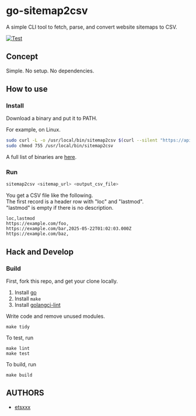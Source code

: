 # go-sitemap2csv

A simple CLI tool to fetch, parse, and convert website sitemaps to CSV.

[![Test](https://github.com/etsxxx/go-sitemap2csv/actions/workflows/test.yml/badge.svg)](https://github.com/etsxxx/go-sitemap2csv/actions/workflows/test.yml)


## Concept

Simple. No setup. No dependencies.

## How to use

### Install

Download a binary and put it to PATH.

For example, on Linux.

```bash
sudo curl -L -o /usr/local/bin/sitemap2csv $(curl --silent "https://api.github.com/repos/etsxxx/go-sitemap2csv/releases/latest" | jq --arg PLATFORM_ARCH "$(echo `uname -s`-`uname -m` | tr A-Z a-z)" -r '.assets[] | select(.name | endswith($PLATFORM_ARCH)) | .browser_download_url')
sudo chmod 755 /usr/local/bin/sitemap2csv
```

A full list of binaries are [here](https://github.com/etsxxx/go-sitemap2csv/releases/latest).


### Run

```bash
sitemap2csv <sitemap_url> <output_csv_file>
```

You get a CSV file like the following.\
The first record is a header row with "loc" and "lastmod".\
"lastmod" is empty if there is no description.

```text
loc,lastmod
https://example.com/foo,
https://example.com/bar,2025-05-22T01:02:03.000Z
https://example.com/baz,
```

## Hack and Develop

### Build

First, fork this repo, and get your clone locally.

1. Install [go](http://golang.org)
2. Install `make`
3. Install [golangci-lint](https://golangci-lint.run/usage/install/#local-installation)

Write code and remove unused modules.

```
make tidy
```

To test, run

```
make lint
make test
```

To build, run

```
make build
```

## AUTHORS

* [etsxxx](https://github.com/etsxxx)
